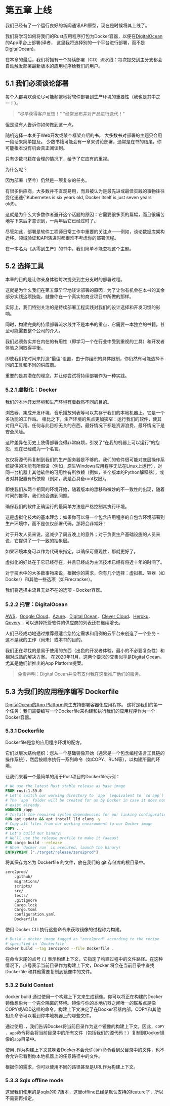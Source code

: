 # 第五章 上线


我们已经有了一个运行良好的新闻通讯API原型，现在是时候将其上线了。

我们将学习如何将我们的Rust应用程序打包为Docker容器，以便在[DigitalOcean](https://docs.digitalocean.com/products/app-platform/)的App平台上部署(译者， 这里我将选择别的一个平台进行部署，而不是DigitalOcean)。

在本章的最后，我们将拥有一个持续部署（CD）流水线：每次提交到主分支都会自动触发部署最新版本的应用程序给我们的用户。


## 5.1 我们必须谈论部署

每个人都喜欢谈论尽可能频繁地将软件部署到生产环境的重要性（我也是其中之一！）。

> "尽早获得客户反馈！"
> "经常发布并对产品进行迭代！"

但是没有人告诉你如何做到这一点。

随机选择一本关于Web开发或某个框架介绍的书。
大多数书对部署的主题只会用一段话来简单提及。
少数书籍可能会有一章来讨论部署，通常是在书的结尾，你可能根本没有机会真正阅读到。

只有少数书籍在合理的情况下，给予了它应有的重视。

为什么呢？

因为部署（至今）仍然是一项复杂的任务。

有很多供应商，大多数并不直观易用，而且被认为是最先进或最佳实践的事物往往变化迅速{1Kubernetes is six years old, Docker itself is just seven years old!}。

这就是为什么大多数作者避开这个话题的原因：它需要很多页的篇幅，而且很痛苦地写下来后才意识到，一两年后它已经过时了。

尽管如此，部署是软件工程师日常工作中重要的关注点——例如，谈论数据库架构迁移、领域验证和API演进时都很难不考虑你的部署流程。

在一本名为《从零到生产》的书中，我们简单不能忽视这个主题。


## 5.2 选择工具

本章的目的是让你亲身体验每次提交到主分支时的部署过程。

这就是为什么我们在第五章早早地谈论部署的原因：为了让你有机会在本书的其余部分实践这项技能，就像你在一个真实的商业项目中所做的那样。

实际上，我们特别关注的是持续部署工程实践对我们的设计选择和开发习惯的影响。

同时，构建完美的持续部署流水线并不是本书的重点，它需要一本独立的书籍，甚至可能需要整个公司的介入。

我们必须务实并在内在的有用性（即学习一个在行业中受到重视的工具）和开发者体验之间取得平衡。

即使我们花时间来打造“最佳”设置，由于你组织的具体限制，你仍然有可能选择不同的工具和不同的供应商。

重要的是其潜在的理念，并让你尝试将持续部署作为一种实践。

### 5.2.1 虚拟化：Docker

我们的本地开发环境和生产环境有着截然不同的目的。

浏览器、集成开发环境、音乐播放列表等可以共存于我们的本地机器上。它是一个多功能的工作站。
相比之下，生产环境的焦点更加狭窄：运行我们的软件，使其对用户可用。任何与此目标无关的东西，最好情况下都是资源浪费，最坏情况下是安全风险。

这种差异在历史上使得部署变得非常麻烦，引发了“在我的机器上可以运行”的抱怨，现在已经成为一个名言。

仅仅将源代码复制到我们的生产服务器是不够的。我们的软件很可能对底层操作系统提供的功能有所假设（例如，原生Windows应用程序无法在Linux上运行），对同一台机器上其他软件的可用性有所依赖（例如，某个版本的Python解释器），或者对其配置有所依赖（例如，我是否具备root权限）。

即使我们从两个相同的环境开始，随着版本的漂移和微妙的不一致性的出现，随着时间的推移，我们也会遇到问题。

确保我们的软件正确运行的最简单方法是严格控制其执行环境。

这是虚拟化技术的基本理念：如果你可以将一个包含应用程序的自包含环境部署到生产环境中，而不是仅仅部署代码，那将会非常好！

对于开发人员来说，这减少了周五晚上的意外；对于负责生产基础设施的人员来说，它提供了一个一致的抽象层。

如果环境本身可以作为代码来指定，以确保可重现性，那就更好了。

虚拟化的好处在于它已经存在，并且已经成为主流技术已经有将近十年的时间了。

对于技术中的大多数事物来说，根据你的需求，你有几个选择：虚拟机、容器（如Docker）和其他一些选项（如Firecracker）。

我们将选择主流且无处不在的选项 - Docker容器。

### 5.2.2 托管：DigitalOcean

[AWS](https://aws.amazon.com/)、[Google Cloud](https://cloud.google.com/?hl=zh-cn)、[Azure](https://azure.microsoft.com/en-gb/)、[Digital Ocean](https://www.digitalocean.com/)、[Clever Cloud](https://www.clever-cloud.com/)、[Heroku](https://www.heroku.com/)、[Qovery](https://www.qovery.com/)...
可以选择托管软件的供应商的列表还在继续增长。

人们已经成功地通过推荐最适合您特定需求和用例的云平台来创造了一个业务 -
这不是我的工作（尚未）或本书的目的。

我们正在寻找的是易于使用的东西（出色的开发者体验，最小的不必要复杂性）和相对成熟的解决方案。
在2020年11月，这两个要求的交集似乎是Digital Ocean，尤其是他们新推出的App Platform提案。

> 免责声明：Digital Ocean并没有支付我在这里推广他们的服务。

## 5.3 为我们的应用程序编写 Dockerfile


[DigitalOcean的App Platform](https://www.digitalocean.com/docs/app-platform/languages-frameworks/docker/)原生支持部署容器化应用程序。
这将是我们的第一个任务：我们需要编写一个Dockerfile来构建和执行我们的应用程序作为一个Docker容器。

### 5.3.1 Dockerfile

Dockerfile是您的应用程序环境的配方。

它们以层次结构组织：您从一个基础镜像开始（通常是一个包含编程语言工具链的操作系统），然后按顺序执行一系列命令（如COPY、RUN等），以构建所需的环境。

让我们来看一个最简单的用于Rust项目的Dockerfile示例：

```dockerfile
# We use the latest Rust stable release as base image
FROM rust:1.59.0
# Let's switch our working directory to `app` (equivalent to `cd app`)
# The `app` folder will be created for us by Docker in case it does not
# exist already.
WORKDIR /app
# Install the required system dependencies for our linking configuration
RUN apt update && apt install lld clang -y
# Copy all files from our working environment to our Docker image
COPY . .
# Let's build our binary!
# We'll use the release profile to make it faaaast
RUN cargo build --release
# When `docker run` is executed, launch the binary!
ENTRYPOINT ["./target/release/zero2prod"]
```

将其保存为名为 Dockerfile 的文件，放在我们的 git 存储库的根目录中。

```bash
zero2prod/
    .github/
    migrations/
    scripts/
    src/
    tests/
    .gitignore
    Cargo.lock
    Cargo.toml
    configuration.yaml
    Dockerfile
```

使用 Docker CLI 执行这些命令来获取镜像的过程称为构建。

```bash
# Build a docker image tagged as "zero2prod" according to the recipe
# specified in `Dockerfile`
docker build --tag zero2prod --file Dockerfile .
```

在命令末尾的点号 (.) 表示构建上下文，它指定了构建过程中的文件路径。在这种情况下，点号表示当前目录作为构建上下文，Docker 将会在当前目录中查找 Dockerfile 和其他需要复制到镜像中的文件。

### 5.3.2  Build Context

docker build 通过使用一个构建上下文来生成镜像。你可以将正在构建的Docker镜像想象为一个完全隔离的环境。镜像与你的本地机器之间唯一的联系点是像COPY或ADD这样的命令。构建上下文决定了在Docker容器内部，COPY和其他相关命令可以看到你本地机器上的哪些文件。

通过使用`.`，我们告诉Docker将当前目录作为这个镜像的构建上下文。因此，`COPY . app`命令将会将当前目录中的所有文件（包括我们的源代码！）复制到Docker镜像的`app`目录中。

使用`.`作为构建上下文意味着Docker不会允许`COPY`命令看到父目录中的文件，也不会允许它看到你本地机器上的任意路径中的文件。

根据你的需求，你可以使用不同的路径甚至是URL作为构建上下文。

### 5.3.3  Sqlx offline mode

这里我们使用的是sqlx的0.7版本，这里offline已经是默认支持的feature了，所以不需要再指定。
